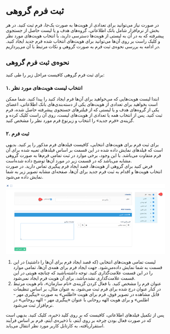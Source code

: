 # ثبت فرم گروهی
در صورت نیاز می‌توانید برای تعدادی از هویت‌ها به صورت یک‌جا، فرم ثبت کنید. در هر بخش از نرم‌افزار شامل بانک اطلاعاتی، گروه‌های هدف و یا لیست حاصل از جستجوی پیشرفته که به در آن به لیستی از هویت‌ها دسترسی دارید، با انتخاب هویت‌های مورد نظر و کلیک راست بر روی آن‌ها می‌توانید برای هویت‌های انتخاب شده فرم جدید ایجاد کنید. در ادامه به بررسی نحوه‌ی ثبت فرم به صورت گروهی و نکات مرتبط با آن می‌پردازیم.<br>

## نحوه‌ی ثبت فرم گروهی
برای ثبت فرم گروهی کافیست مراحل زیر را طی کنید:<br>
### ۱. انتخاب لیست هویت‌های مورد نظر
ابتدا لیست هویت‌هایی که می‌خواهید برای آن‌ها فرم ایجاد کنید را پیدا کنید. شما ممکن است بخواهید برای تعدادی از هویت‌های یکی از دسته‌بندی‌های بانک اطلاعاتی، اعضای یکی از گروه‌های هدف و یا لیستی که از فیلترهای جستجوی پیشرفته حاصل شده، فرم ثبت کنید. پس از انتخاب همه یا تعدادی از هویت‌های لیست، روی آن راست کلیک کرده و گزینه‌ی «فرم جدید» را انتخاب و زیرنوع فرم مورد نظر را مشخص کنید.<br>

### ۲. ثبت فرم
برای ثبت فرم برای هویت‌های انتخابی، کافیست فیلدهای فرم مذکور را پر کنید. بدیهی است که فیلدهای نمایش داده شده در این قسمت بر اساس فیلدهای تعبیه شده برای آن فرم متفاوت می‌باشد. با این وجود، برخی موارد در ثبت تمامی فرم‌ها به صورت گروهی مشابه می‌باشد که در قسمت زیر در مورد آن‌ها توضیح داده شده‌است.<br>
فرض کنید برای گروهی از هویت‌ها، قصد ایجاد فرم پیگیری تماس دارید. در صورت انتخاب هویت‌ها و اقدام به ثبت فرم جدید برای آن‌ها، صفحه‌ای مشابه تصویر زیر به شما نمایش داده می‌شود.<br>

![ثبت فرم گروهی](./Images/new-forms-for-multiple-identites-2.8.7.1.png)

1. لیست تمامی هویت‌های انتخابی (که قصد ایجاد فرم برای آن‌ها را داشتید) در این قسمت به شما نمایش داده‌می‌شود. جهت ایجاد فرم برای همه‌ی آن‌ها، تمامی موارد را در این قسمت علامت‌گذاری کنید. توجه داشته‌باشید که چنانچه هویتی در این قسمت علامت‌گذاری نشده‌باشد، برای آن هویت فرم ایجاد نمی‌شود.<br>
2. عنوان فرم را مشخص کنید. با فعال کردن گزینه‌ی «نام سازمان»، نام هویت مرتبط در کنار عنوان درج شده برای فرم ثبت می‌شود. به عنوان مثال، بر اساس تنظیمات قابل مشاهده در تصویر فوق، فرم برای هویت «اطلس» به صورت «پیگیری مهر - اطلس» و برای هویت الهه روحانی با عنوان «پیگیری مهر - الهه روحانی» در نرم‌افزار ثبت می‌شود.<br>

پس از تکمیل فیلدهای اطلاعاتی، کافیست که بر روی کلید ذخیره، کلیک کنید. بدیهی است که در صورت فعال بودن چرخه بر روی آیتم، با ذخیره‌ی آیتم، فرم بر اساس فرآیند استقراریافته، به کارتابل کاربر مورد نظر انتقال می‌یابد.


